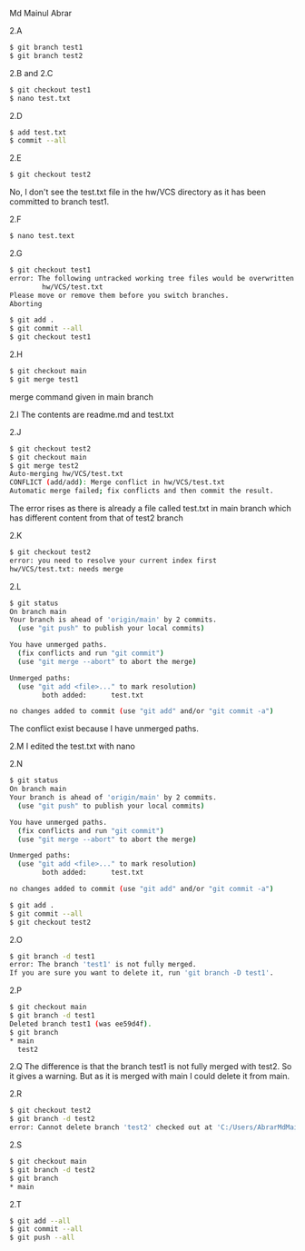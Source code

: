 Md Mainul Abrar

2.A
```bash
$ git branch test1
$ git branch test2
```

2.B and 2.C
```bash
$ git checkout test1
$ nano test.txt
```

2.D
```bash
$ add test.txt
$ commit --all
```

2.E
```bash
$ git checkout test2
```
No, I don't see the test.txt file in the hw/VCS directory as it has been committed to branch test1.

2.F
```bash
$ nano test.text
```

2.G
```bash
$ git checkout test1
error: The following untracked working tree files would be overwritten by checkout:
        hw/VCS/test.txt
Please move or remove them before you switch branches.
Aborting

$ git add .
$ git commit --all
$ git checkout test1
```

2.H
```bash
$ git checkout main
$ git merge test1
```
merge command given in main branch

2.I
The contents are readme.md and test.txt

2.J
```bash
$ git checkout test2
$ git checkout main
$ git merge test2
Auto-merging hw/VCS/test.txt
CONFLICT (add/add): Merge conflict in hw/VCS/test.txt
Automatic merge failed; fix conflicts and then commit the result.
```
The error rises as there is already a file called test.txt in main branch which has different content from that of test2 branch

2.K
```bash
$ git checkout test2
error: you need to resolve your current index first
hw/VCS/test.txt: needs merge
```

2.L
```bash
$ git status
On branch main
Your branch is ahead of 'origin/main' by 2 commits.
  (use "git push" to publish your local commits)

You have unmerged paths.
  (fix conflicts and run "git commit")
  (use "git merge --abort" to abort the merge)

Unmerged paths:
  (use "git add <file>..." to mark resolution)
        both added:      test.txt

no changes added to commit (use "git add" and/or "git commit -a")
```
The conflict exist because I have unmerged paths.

2.M
I edited the test.txt with nano

2.N
```bash
$ git status
On branch main
Your branch is ahead of 'origin/main' by 2 commits.
  (use "git push" to publish your local commits)

You have unmerged paths.
  (fix conflicts and run "git commit")
  (use "git merge --abort" to abort the merge)

Unmerged paths:
  (use "git add <file>..." to mark resolution)
        both added:      test.txt

no changes added to commit (use "git add" and/or "git commit -a")

$ git add .
$ git commit --all
$ git checkout test2
```

2.O
```bash
$ git branch -d test1
error: The branch 'test1' is not fully merged.
If you are sure you want to delete it, run 'git branch -D test1'.
```

2.P
```bash
$ git checkout main
$ git branch -d test1
Deleted branch test1 (was ee59d4f).
$ git branch
* main
  test2
```

2.Q
The difference is that the branch test1 is not fully merged with test2. So it gives a warning. But as it is merged with main I could delete it from main.

2.R
```bash
$ git checkout test2
$ git branch -d test2
error: Cannot delete branch 'test2' checked out at 'C:/Users/AbrarMdMainul/MM3/MMP23S'
```

2.S
```bash
$ git checkout main
$ git branch -d test2
$ git branch
* main
```

2.T
```bash
$ git add --all
$ git commit --all
$ git push --all
```




